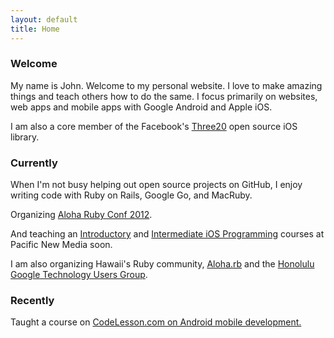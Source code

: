 ```yaml
---
layout: default
title: Home
---
```


<h3>Welcome</h3>
<p>My name is John. Welcome to my personal website. I love to make amazing things and teach others how to do the same. I focus primarily on <span class="highlight">websites</span>, <span class="highlight">web apps</span> and <span class="highlight">mobile apps</span> with Google Android and Apple iOS.</p>
<p>I am also a core member of the Facebook's <a href="https://github.com/facebook/three20">Three20</a> open source iOS library.</p>

<h3>Currently</h3>
<p>When I'm not busy helping out open source projects on GitHub, I enjoy writing code with Ruby on Rails, Google Go, and MacRuby.</p>
<p>Organizing <a href="http://aloharubyconf.com">Aloha Ruby Conf 2012</a>.</p>
<p>And teaching an <a href="http://www.outreach.hawaii.edu/pnm/programs/2011/EVENT-L11700.asp">Introductory</a> and <a href="http://www.outreach.hawaii.edu/pnm/programs/2011/EVENT-L11701.asp">Intermediate iOS Programming</a> courses at Pacific New Media soon.</p>
<p>I am also organizing Hawaii's Ruby community, <a href="http://aloharb.org">Aloha.rb</a> and the <a href="http://honolulu-gtug.org">Honolulu Google Technology Users Group</a>.

<h3>Recently</h3>
<p>Taught a course on <a href="http://codelesson.com/courses/view/programming-android">CodeLesson.com on Android mobile development.</a></p>
